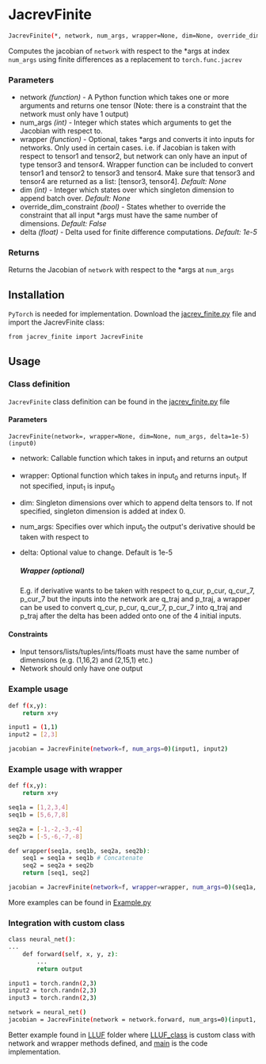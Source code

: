 # JacrevFinite
```bash
JacrevFinite(*, network, num_args, wrapper=None, dim=None, override_dim_constraint=False, delta=1e-5)(*args)
```
Computes the jacobian of `network` with respect to the *args at index `num_args` using finite differences as a replacement to `torch.func.jacrev`

### Parameters
- network *(function)* - A Python function which takes one or more arguments and returns one tensor (Note: there is a constraint that the network must only have 1 output)
- num_args *(int)* - Integer which states which arguments to get the Jacobian with respect to.
- wrapper *(function)* - Optional, takes *args and converts it into inputs for networks. Only used in certain cases. i.e. if Jacobian is taken with respect to tensor1 and tensor2, but network can only have an input of type tensor3 and tensor4. Wrapper function can be included to convert tensor1 and tensor2 to tensor3 and tensor4. Make sure that tensor3 and tensor4 are returned as a list: [tensor3, tensor4]. *Default: None*
- dim *(int)* - Integer which states over which singleton dimension to append batch over. *Default: None*
- override_dim_constraint *(bool)* - States whether to override the constraint that all input *args must have the same number of dimensions. *Default: False*
- delta *(float)* - Delta used for finite difference computations. *Default: 1e-5*

### Returns
  Returns the Jacobian of `network` with respect to the *args at `num_args`

## Installation
`PyTorch` is needed for implementation.
Download the [jacrev_finite.py](https://github.com/schrodingerslemur/jacrev_finite/blob/main/JacrevFinite.py) file and import the JacrevFinite class:
```bash
from jacrev_finite import JacrevFinite
```
## Usage
### Class definition
`JacrevFinite` class definition can be found in the [jacrev_finite.py](https://github.com/schrodingerslemur/jacrev_finite/blob/main/JacrevFinite.py) file
#### Parameters
`JacrevFinite(network=, wrapper=None, dim=None, num_args, delta=1e-5)(input0)`
- network: Callable function which takes in input<sub>1</sub> and returns an output
- wrapper: Optional function which takes in input<sub>0</sub> and returns input<sub>1</sub>. If not specified, input<sub>1</sub> is input<sub>0</sub>
- dim: Singleton dimensions over which to append delta tensors to. If not specified, singleton dimension is added at index 0.
- num_args: Specifies over which input<sub>0</sub> the output's derivative should be taken with respect to
- delta: Optional value to change. Default is 1e-5

  ##### Wrapper (optional)
  E.g. if derivative wants to be taken with respect to q_cur, p_cur, q_cur_7, p_cur_7 but the inputs into the network are q_traj and p_traj, a wrapper can be used to convert q_cur, p_cur, q_cur_7, p_cur_7 into q_traj and p_traj after the delta has been added onto one of the 4 initial inputs.

#### Constraints
- Input tensors/lists/tuples/ints/floats must have the same number of dimensions (e.g. (1,16,2) and (2,15,1) etc.)
- Network should only have one output

### Example usage
```bash
def f(x,y):
    return x+y

input1 = (1,1)
input2 = [2,3]

jacobian = JacrevFinite(network=f, num_args=0)(input1, input2)
```

### Example usage with wrapper
```bash
def f(x,y):
    return x+y

seq1a = [1,2,3,4]
seq1b = [5,6,7,8]

seq2a = [-1,-2,-3,-4]
seq2b = [-5,-6,-7,-8]

def wrapper(seq1a, seq1b, seq2a, seq2b):
    seq1 = seq1a + seq1b # Concatenate
    seq2 = seq2a + seq2b
    return [seq1, seq2]

jacobian = JacrevFinite(network=f, wrapper=wrapper, num_args=0)(seq1a, seq1b, seq2a, seq2b)
```
More examples can be found in [Example.py](https://github.com/schrodingerslemur/jacrev_finite/blob/main/Example.py)

### Integration with custom class
```bash
class neural_net():
...
    def forward(self, x, y, z):
        ...
        return output

input1 = torch.randn(2,3)
input2 = torch.randn(2,3)
input3 = torch.randn(2,3)

network = neural_net()
jacobian = JacrevFinite(network = network.forward, num_args=0)(input1, input2, input3)
```
Better example found in [LLUF](https://github.com/schrodingerslemur/jacrev_finite/tree/main/LLUF) folder where [LLUF_class](https://github.com/schrodingerslemur/jacrev_finite/tree/main/LLUF/LLUF_class.py) is custom class with network and wrapper methods defined, and [main](https://github.com/schrodingerslemur/jacrev_finite/tree/main/LLUF/main.py) is the code implementation. 

